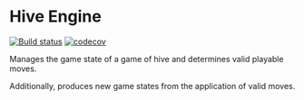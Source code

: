 # Hive Engine

[![Build status](https://travis-ci.org/josephroqueca/hive-engine.svg?branch=master)](https://travis-ci.org/josephroqueca/hive-engine) [![codecov](https://codecov.io/gh/josephroqueca/hive-engine/branch/master/graph/badge.svg)](https://codecov.io/gh/josephroqueca/hive-engine)

Manages the game state of a game of hive and determines valid playable moves.

Additionally, produces new game states from the application of valid moves.
